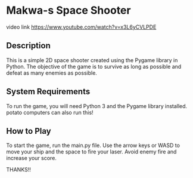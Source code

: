# Makwa-s Space Shooter
video link
https://www.youtube.com/watch?v=x3L6yCVLPDE

## Description

This is a simple 2D space shooter created using the Pygame library in Python.
The objective of the game is to survive as long as possible and defeat as many enemies as possible.

## System Requirements

To run the game, you will need Python 3 and the Pygame library installed.
potato computers can also run this!

## How to Play

To start the game, run the main.py file.
Use the arrow keys or WASD to move your ship and the space to fire your laser.
Avoid enemy fire and increase your score.

THANKS!!
